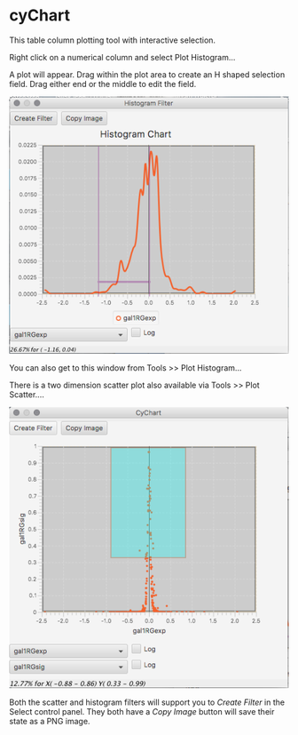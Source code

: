 # cyChart 

This table column plotting tool with interactive selection. 

Right click on a numerical column and select Plot Histogram...

A plot will appear.  Drag within the plot area to create an H shaped selection field.  Drag either end or the middle to edit the field.  

![Screen Dump](histo1.png)


You can also get to this window from Tools >> Plot Histogram...

There is a two dimension scatter plot also available via Tools >> Plot Scatter....


![Screen Dump](scatter1.png)

Both the scatter and histogram filters will support you to <i>Create Filter</i> in the Select control panel.  They both have a <i>Copy Image</i> button will save their state as a PNG image.
